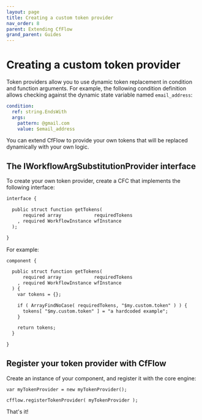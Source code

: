 ```yaml
---
layout: page
title: Creating a custom token provider
nav_order: 8
parent: Extending CfFlow
grand_parent: Guides
---
```


# Creating a custom token provider

Token providers allow you to use dynamic token replacement in condition and function arguments. For example, the following condition definition allows checking against the dynamic state variable named `email_address`:

```yml
condition:
  ref: string.EndsWith
  args:
    pattern: @gmail.com
    value: $email_address
```

You can extend CfFlow to provide your own tokens that will be replaced dynamically with your own logic.

## The IWorkflowArgSubstitutionProvider interface

To create your own token provider, create a CFC that implements the following interface:

```cfc
interface {

  public struct function getTokens( 
      required array            requiredTokens
    , required WorkflowInstance wfInstance 
  );

}
```

For example:

```cfc
component {

  public struct function getTokens( 
      required array            requiredTokens
    , required WorkflowInstance wfInstance
  ) {
    var tokens = {};

    if ( ArrayFindNoCase( requiredTokens, "$my.custom.token" ) ) {
      tokens[ "$my.custom.token" ] = "a hardcoded example";
    }

    return tokens;
  }

}
```

## Register your token provider with CfFlow

Create an instance of your component, and register it with the core engine:

```
var myTokenProvider = new myTokenProvider();

cfflow.registerTokenProvider( myTokenProvider );
```

That's it!